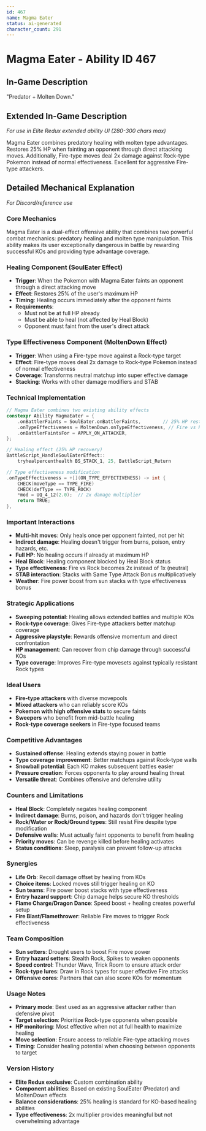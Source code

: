 ```yaml
---
id: 467
name: Magma Eater
status: ai-generated
character_count: 291
---
```


# Magma Eater - Ability ID 467

## In-Game Description
"Predator + Molten Down."

## Extended In-Game Description
*For use in Elite Redux extended ability UI (280-300 chars max)*

Magma Eater combines predatory healing with molten type advantages. Restores 25% HP when fainting an opponent through direct attacking moves. Additionally, Fire-type moves deal 2x damage against Rock-type Pokemon instead of normal effectiveness. Excellent for aggressive Fire-type attackers.

## Detailed Mechanical Explanation
*For Discord/reference use*

### Core Mechanics
Magma Eater is a dual-effect offensive ability that combines two powerful combat mechanics: predatory healing and molten type manipulation. This ability makes its user exceptionally dangerous in battle by rewarding successful KOs and providing type advantage coverage.

### Healing Component (SoulEater Effect)
- **Trigger**: When the Pokemon with Magma Eater faints an opponent through a direct attacking move
- **Effect**: Restores 25% of the user's maximum HP
- **Timing**: Healing occurs immediately after the opponent faints
- **Requirements**: 
  - Must not be at full HP already
  - Must be able to heal (not affected by Heal Block)
  - Opponent must faint from the user's direct attack

### Type Effectiveness Component (MoltenDown Effect)
- **Trigger**: When using a Fire-type move against a Rock-type target
- **Effect**: Fire-type moves deal 2x damage to Rock-type Pokemon instead of normal effectiveness
- **Coverage**: Transforms neutral matchup into super effective damage
- **Stacking**: Works with other damage modifiers and STAB

### Technical Implementation
```c
// Magma Eater combines two existing ability effects
constexpr Ability MagmaEater = {
    .onBattlerFaints = SoulEater.onBattlerFaints,        // 25% HP restore on KO
    .onTypeEffectiveness = MoltenDown.onTypeEffectiveness, // Fire vs Rock = 2x
    .onBattlerFaintsFor = APPLY_ON_ATTACKER,
};

// Healing effect (25% HP recovery)
BattleScript_HandleSoulEaterEffect::
    tryhealpercenthealth BS_STACK_1, 25, BattleScript_Return

// Type effectiveness modification
.onTypeEffectiveness = +[](ON_TYPE_EFFECTIVENESS) -> int {
    CHECK(moveType == TYPE_FIRE)
    CHECK(defType == TYPE_ROCK)
    *mod = UQ_4_12(2.0);  // 2x damage multiplier
    return TRUE;
},
```

### Important Interactions
- **Multi-hit moves**: Only heals once per opponent fainted, not per hit
- **Indirect damage**: Healing doesn't trigger from burns, poison, entry hazards, etc.
- **Full HP**: No healing occurs if already at maximum HP
- **Heal Block**: Healing component blocked by Heal Block status
- **Type effectiveness**: Fire vs Rock becomes 2x instead of 1x (neutral)
- **STAB interaction**: Stacks with Same Type Attack Bonus multiplicatively
- **Weather**: Fire power boost from sun stacks with type effectiveness bonus

### Strategic Applications
- **Sweeping potential**: Healing allows extended battles and multiple KOs
- **Rock-type coverage**: Gives Fire-type attackers better matchup coverage
- **Aggressive playstyle**: Rewards offensive momentum and direct confrontation
- **HP management**: Can recover from chip damage through successful KOs
- **Type coverage**: Improves Fire-type movesets against typically resistant Rock types

### Ideal Users
- **Fire-type attackers** with diverse movepools
- **Mixed attackers** who can reliably score KOs
- **Pokemon with high offensive stats** to secure faints
- **Sweepers** who benefit from mid-battle healing
- **Rock-type coverage seekers** in Fire-type focused teams

### Competitive Advantages
- **Sustained offense**: Healing extends staying power in battle
- **Type coverage improvement**: Better matchups against Rock-type walls
- **Snowball potential**: Each KO makes subsequent battles easier
- **Pressure creation**: Forces opponents to play around healing threat
- **Versatile threat**: Combines offensive and defensive utility

### Counters and Limitations
- **Heal Block**: Completely negates healing component
- **Indirect damage**: Burns, poison, and hazards don't trigger healing
- **Rock/Water or Rock/Ground types**: Still resist Fire despite type modification
- **Defensive walls**: Must actually faint opponents to benefit from healing
- **Priority moves**: Can be revenge killed before healing activates
- **Status conditions**: Sleep, paralysis can prevent follow-up attacks

### Synergies
- **Life Orb**: Recoil damage offset by healing from KOs
- **Choice items**: Locked moves still trigger healing on KO
- **Sun teams**: Fire power boost stacks with type effectiveness
- **Entry hazard support**: Chip damage helps secure KO thresholds
- **Flame Charge/Dragon Dance**: Speed boost + healing creates powerful setup
- **Fire Blast/Flamethrower**: Reliable Fire moves to trigger Rock effectiveness

### Team Composition
- **Sun setters**: Drought users to boost Fire move power
- **Entry hazard setters**: Stealth Rock, Spikes to weaken opponents
- **Speed control**: Thunder Wave, Trick Room to ensure attack order
- **Rock-type lures**: Draw in Rock types for super effective Fire attacks
- **Offensive cores**: Partners that can also score KOs for momentum

### Usage Notes
- **Primary mode**: Best used as an aggressive attacker rather than defensive pivot
- **Target selection**: Prioritize Rock-type opponents when possible
- **HP monitoring**: Most effective when not at full health to maximize healing
- **Move selection**: Ensure access to reliable Fire-type attacking moves
- **Timing**: Consider healing potential when choosing between opponents to target

### Version History
- **Elite Redux exclusive**: Custom combination ability
- **Component abilities**: Based on existing SoulEater (Predator) and MoltenDown effects
- **Balance considerations**: 25% healing is standard for KO-based healing abilities
- **Type effectiveness**: 2x multiplier provides meaningful but not overwhelming advantage